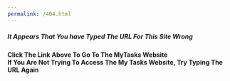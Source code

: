 ```yaml
---
permalink: /404.html
---
```

<html>
<head>
<h5>It Appears That You have Typed The URL For This Site Wrong</h5>
<h4>Click The Link Above To Go To The MyTasks Website<br>
If You Are Not Trying To Access The My Tasks Website, Try Typing The URL Again
</h4>


<head>




</html>
